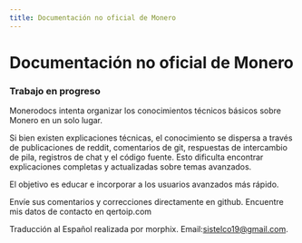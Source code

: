 ```yaml
---
title: Documentación no oficial de Monero
---
```

# Documentación no oficial de Monero

### Trabajo en progreso

Monerodocs intenta organizar los conocimientos técnicos básicos sobre Monero en un solo lugar. 

Si bien existen explicaciones técnicas, el conocimiento se dispersa a través de publicaciones de reddit, comentarios de git, respuestas de intercambio de pila, registros de chat y el código fuente. Esto dificulta encontrar explicaciones completas y actualizadas sobre temas avanzados. 

El objetivo es educar e incorporar a los usuarios avanzados más rápido. 

Envíe sus comentarios y correcciones directamente en github. Encuentre mis datos de contacto en qertoip.com

Traducción al Español realizada por morphix. Email:sistelco19@gmail.com.
